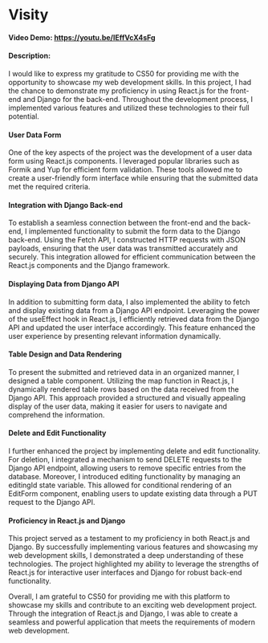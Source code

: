 # Visity
#### Video Demo:  https://youtu.be/IEffVcX4sFg
#### Description:

I would like to express my gratitude to CS50 for providing me with the opportunity to showcase my web development skills. In this project, I had the chance to demonstrate my proficiency in using React.js for the front-end and Django for the back-end. Throughout the development process, I implemented various features and utilized these technologies to their full potential.

#### User Data Form
One of the key aspects of the project was the development of a user data form using React.js components. I leveraged popular libraries such as Formik and Yup for efficient form validation. These tools allowed me to create a user-friendly form interface while ensuring that the submitted data met the required criteria.

#### Integration with Django Back-end
To establish a seamless connection between the front-end and the back-end, I implemented functionality to submit the form data to the Django back-end. Using the Fetch API, I constructed HTTP requests with JSON payloads, ensuring that the user data was transmitted accurately and securely. This integration allowed for efficient communication between the React.js components and the Django framework.

#### Displaying Data from Django API
In addition to submitting form data, I also implemented the ability to fetch and display existing data from a Django API endpoint. Leveraging the power of the useEffect hook in React.js, I efficiently retrieved data from the Django API and updated the user interface accordingly. This feature enhanced the user experience by presenting relevant information dynamically.

#### Table Design and Data Rendering
To present the submitted and retrieved data in an organized manner, I designed a table component. Utilizing the map function in React.js, I dynamically rendered table rows based on the data received from the Django API. This approach provided a structured and visually appealing display of the user data, making it easier for users to navigate and comprehend the information.

#### Delete and Edit Functionality
I further enhanced the project by implementing delete and edit functionality. For deletion, I integrated a mechanism to send DELETE requests to the Django API endpoint, allowing users to remove specific entries from the database. Moreover, I introduced editing functionality by managing an editingId state variable. This allowed for conditional rendering of an EditForm component, enabling users to update existing data through a PUT request to the Django API.

#### Proficiency in React.js and Django
This project served as a testament to my proficiency in both React.js and Django. By successfully implementing various features and showcasing my web development skills, I demonstrated a deep understanding of these technologies. The project highlighted my ability to leverage the strengths of React.js for interactive user interfaces and Django for robust back-end functionality.

Overall, I am grateful to CS50 for providing me with this platform to showcase my skills and contribute to an exciting web development project. Through the integration of React.js and Django, I was able to create a seamless and powerful application that meets the requirements of modern web development.
